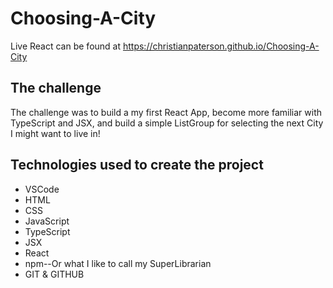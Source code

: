 # Choosing-A-City

Live React can be found at https://christianpaterson.github.io/Choosing-A-City

## The challenge
The challenge was to build a my first React App, become more familiar with TypeScript and JSX, and build a simple ListGroup for selecting the next City I might want to live in!

## Technologies used to create the project

<ul>
<li>VSCode</li>
<li>HTML</li>
<li>CSS</li>
<li>JavaScript</li>
<li>TypeScript</li>
<li>JSX</li>
<li>React</li>
<li>npm--Or what I like to call my SuperLibrarian</li>
<li>GIT & GITHUB</li>
</ul>
